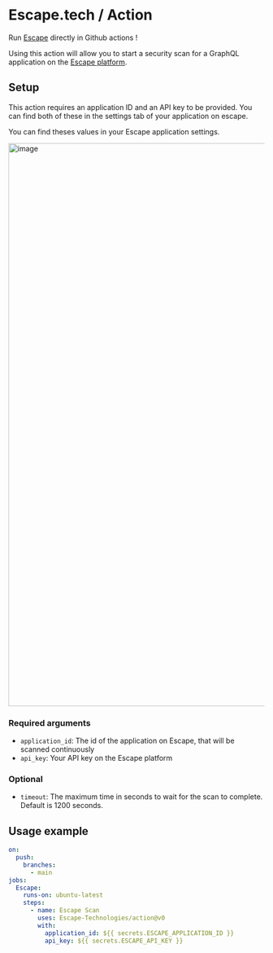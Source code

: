 # Escape.tech / Action

Run [Escape](https://escape.tech) directly in Github actions !

Using this action will allow you to start a security scan for a GraphQL application on the [Escape platform](https://app.escape.tech).


## Setup

This action requires an application ID and an API key to be provided. You can find both of these in the settings tab of your application on escape.

You can find theses values in your Escape application settings.

<img width="1106" alt="image" src="https://user-images.githubusercontent.com/29194680/190669534-792f5af5-3ac6-4c6e-9c67-46984bc41dd7.png">

### Required arguments

- `application_id`: The id of the application on Escape, that will be scanned continuously
- `api_key`: Your API key on the Escape platform

### Optional

- `timeout`: The maximum time in seconds to wait for the scan to complete. Default is 1200 seconds.

## Usage example

```yaml
on:
  push:
    branches:
      - main
jobs:
  Escape:
    runs-on: ubuntu-latest
    steps:
      - name: Escape Scan
        uses: Escape-Technologies/action@v0
        with:
          application_id: ${{ secrets.ESCAPE_APPLICATION_ID }}
          api_key: ${{ secrets.ESCAPE_API_KEY }}
```
